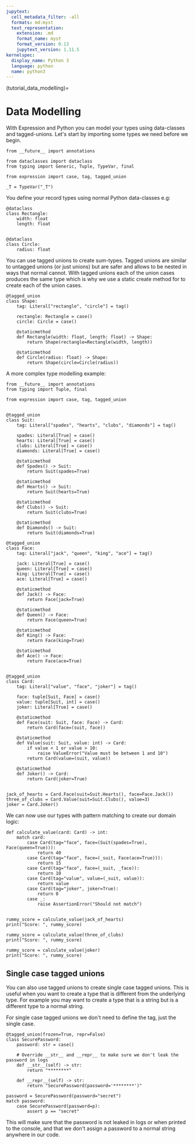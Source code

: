 ```yaml
---
jupytext:
  cell_metadata_filter: -all
  formats: md:myst
  text_representation:
    extension: .md
    format_name: myst
    format_version: 0.13
    jupytext_version: 1.11.5
kernelspec:
  display_name: Python 3
  language: python
  name: python3
---
```

(tutorial_data_modelling)=

# Data Modelling

With Expression and Python you can model your types using data-classes and
tagged-unions. Let's start by importing some types we need before we begin.

```{code-cell} python
from __future__ import annotations

from dataclasses import dataclass
from typing import Generic, Tuple, TypeVar, final

from expression import case, tag, tagged_union

_T = TypeVar("_T")
```

You define your record types using normal Python data-classes e.g:

```{code-cell} python
@dataclass
class Rectangle:
    width: float
    length: float


@dataclass
class Circle:
    radius: float
```

You can use tagged unions to create sum-types. Tagged unions are similar to untagged
unions (or just unions) but are safer and allows to be nested in ways that normal
cannot. With tagged unions each of the union cases produces the same type which is why
we use a static create method for to create each of the union cases.

```{code-cell} python
@tagged_union
class Shape:
    tag: Literal["rectangle", "circle"] = tag()

    rectangle: Rectangle = case()
    circle: Circle = case()

    @staticmethod
    def Rectangle(width: float, length: float) -> Shape:
        return Shape(rectangle=Rectangle(width, length))

    @staticmethod
    def Circle(radius: float) -> Shape:
        return Shape(circle=Circle(radius))
```

A more complex type modelling example:

```{code-cell} python
from __future__ import annotations
from typing import Tuple, final

from expression import case, tag, tagged_union


@tagged_union
class Suit:
    tag: Literal["spades", "hearts", "clubs", "diamonds"] = tag()

    spades: Literal[True] = case()
    hearts: Literal[True] = case()
    clubs: Literal[True] = case()
    diamonds: Literal[True] = case()

    @staticmethod
    def Spades() -> Suit:
        return Suit(spades=True)

    @staticmethod
    def Hearts() -> Suit:
        return Suit(hearts=True)

    @staticmethod
    def Clubs() -> Suit:
        return Suit(clubs=True)

    @staticmethod
    def Diamonds() -> Suit:
        return Suit(diamonds=True)

@tagged_union
class Face:
    tag: Literal["jack", "queen", "king", "ace"] = tag()

    jack: Literal[True] = case()
    queen: Literal[True] = case()
    king: Literal[True] = case()
    ace: Literal[True] = case()

    @staticmethod
    def Jack() -> Face:
        return Face(jack=True)

    @staticmethod
    def Queen() -> Face:
        return Face(queen=True)

    @staticmethod
    def King() -> Face:
        return Face(king=True)

    @staticmethod
    def Ace() -> Face:
        return Face(ace=True)


@tagged_union
class Card:
    tag: Literal["value", "face", "joker"] = tag()

    face: tuple[Suit, Face] = case()
    value: tuple[Suit, int] = case()
    joker: Literal[True] = case()

    @staticmethod
    def Face(suit: Suit, face: Face) -> Card:
        return Card(face=(suit, face))

    @staticmethod
    def Value(suit: Suit, value: int) -> Card:
        if value < 1 or value > 10:
            raise ValueError("Value must be between 1 and 10")
        return Card(value=(suit, value))

    @staticmethod
    def Joker() -> Card:
        return Card(joker=True)


jack_of_hearts = Card.Face(suit=Suit.Hearts(), face=Face.Jack())
three_of_clubs = Card.Value(suit=Suit.Clubs(), value=3)
joker = Card.Joker()
```

We can now use our types with pattern matching to create our domain logic:

```{code-cell} python
def calculate_value(card: Card) -> int:
    match card:
        case Card(tag="face", face=(Suit(spades=True), Face(queen=True))):
            return 40
        case Card(tag="face", face=(_suit, Face(ace=True))):
            return 15
        case Card(tag="face", face=(_suit, _face)):
            return 10
        case Card(tag="value", value=(_suit, value)):
            return value
        case Card(tag="joker", joker=True):
            return 0
        case _:
            raise AssertionError("Should not match")


rummy_score = calculate_value(jack_of_hearts)
print("Score: ", rummy_score)

rummy_score = calculate_value(three_of_clubs)
print("Score: ", rummy_score)

rummy_score = calculate_value(joker)
print("Score: ", rummy_score)
```

## Single case tagged unions

You can also use tagged unions to create single case tagged unions. This is useful
when you want to create a type that is different from the underlying type. For example
you may want to create a type that is a string but is a different type to a normal
string.

For single case tagged unions we don't need to define the tag, just the single case.

```{code-cell} python
@tagged_union(frozen=True, repr=False)
class SecurePassword:
    password: str = case()

    # Override __str__ and __repr__ to make sure we don't leak the password in logs
    def __str__(self) -> str:
        return "********"

    def __repr__(self) -> str:
        return "SecurePassword(password='********')"

password = SecurePassword(password="secret")
match password:
    case SecurePassword(password=p):
        assert p == "secret"

```

This will make sure that the password is not leaked in logs or when printed to the
console, and that we don't assign a password to a normal string anywhere in our code.

